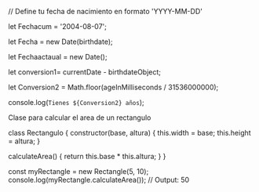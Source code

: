 // Define tu fecha de nacimiento en formato 'YYYY-MM-DD'

let Fechacum = '2004-08-07';

let Fecha = new Date(birthdate);

let Fechaactaual = new Date();

let conversion1= currentDate - birthdateObject;

let Conversion2 = Math.floor(ageInMilliseconds / 31536000000);

console.log(`Tienes ${Conversion2} años`);


Clase para calcular el area de un rectangulo 

class Rectangulo {
  constructor(base, altura) {
    this.width = base; 
    this.height = altura; 
  }

  calculateArea() {
    return this.base * this.altura; 
  }
}

const myRectangle = new Rectangle(5, 10);
console.log(myRectangle.calculateArea()); // Output: 50



